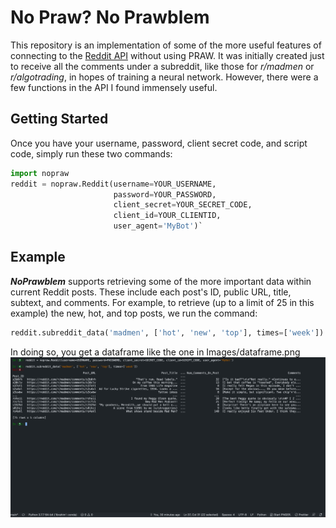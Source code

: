 # No Praw? No Prawblem

This repository is an implementation of some of the more useful features of connecting to the [Reddit API](https://www.reddit.com/dev/api/) without using PRAW. It was initially created just to receive all the comments under a subreddit, like those for _r/madmen_ or _r/algotrading_, in hopes of training a neural network. However, there were a few functions in the API I found immensely useful.

## Getting Started

Once you have your username, password, client secret code, and script code, simply run these two commands:

```python
import nopraw 
reddit = nopraw.Reddit(username=YOUR_USERNAME,
                       password=YOUR_PASSWORD, 
                       client_secret=YOUR_SECRET_CODE, 
                       client_id=YOUR_CLIENTID, 
                       user_agent='MyBot')`
```

## Example
**_NoPrawblem_** supports retrieving some of the more important data within current Reddit posts. These include each post's ID, public URL, title, subtext, and comments. For example, to retrieve (up to a limit of 25 in this example) the new, hot, and top posts, we run the command:

```python
reddit.subreddit_data('madmen', ['hot', 'new', 'top'], times=['week'])
```

In doing so, you get a dataframe like the one in Images/dataframe.png
![dataframe](/Images/dataframe.png)
